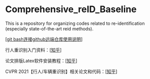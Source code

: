 # Comprehensive_reID_Baseline
This is a repository for organizing codes related to re-identification (especially state-of-the-art reid methods). 

[[git bash连接github远端仓库使用说明](https://github.com/YuanXinCherry/Comprehensive_reID_Baseline/blob/master/git%E8%BF%9E%E6%8E%A5github%E9%A1%B9%E7%9B%AE%E5%85%A5%E9%97%A8.md)]

行人重识别入门资料：[[知乎](https://zhuanlan.zhihu.com/p/336753215)] 

论文排版Latex软件安装教程：[[知乎](https://zhuanlan.zhihu.com/p/338929182)]

CVPR 2021【行人/车辆重识别】相关论文和代码：[[知乎](https://zhuanlan.zhihu.com/p/376350735)]

